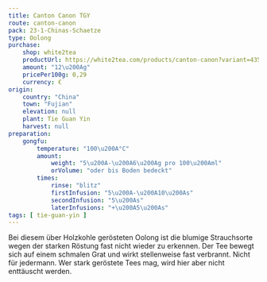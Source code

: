 ```yaml
---
title: Canton Canon TGY
route: canton-canon
pack: 23-1-Chinas-Schaetze
type: Oolong
purchase:
    shop: white2tea
    productUrl: https://white2tea.com/products/canton-canon?variant=43599182692580
    amount: "12\u200Ag"
    pricePer100g: 0,29
    currency: €
origin:
    country: "China"
    town: "Fujian"
    elevation: null
    plant: Tie Guan Yin
    harvest: null
preparation:
    gongfu:
        temperature: "100\u200A°C"
        amount:
            weight: "5\u200A-\u200A6\u200Ag pro 100\u200Aml"
            orVolume: "oder bis Boden bedeckt"
        times:
            rinse: "blitz"
            firstInfusion: "5\u200A-\u200A10\u200As"
            secondInfusion: "5\u200As"
            laterInfusions: "+\u200A5\u200As"
tags: [ tie-guan-yin ]
---
```

Bei diesem über Holzkohle gerösteten Oolong ist die blumige Strauchsorte wegen der starken Röstung fast nicht wieder zu erkennen. Der Tee bewegt sich auf einem schmalen Grat und wirkt stellenweise fast verbrannt. Nicht für jedermann. Wer stark geröstete Tees mag, wird hier aber nicht enttäuscht werden.
